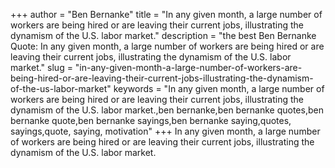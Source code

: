 +++
author = "Ben Bernanke"
title = "In any given month, a large number of workers are being hired or are leaving their current jobs, illustrating the dynamism of the U.S. labor market."
description = "the best Ben Bernanke Quote: In any given month, a large number of workers are being hired or are leaving their current jobs, illustrating the dynamism of the U.S. labor market."
slug = "in-any-given-month-a-large-number-of-workers-are-being-hired-or-are-leaving-their-current-jobs-illustrating-the-dynamism-of-the-us-labor-market"
keywords = "In any given month, a large number of workers are being hired or are leaving their current jobs, illustrating the dynamism of the U.S. labor market.,ben bernanke,ben bernanke quotes,ben bernanke quote,ben bernanke sayings,ben bernanke saying,quotes, sayings,quote, saying, motivation"
+++
In any given month, a large number of workers are being hired or are leaving their current jobs, illustrating the dynamism of the U.S. labor market.
